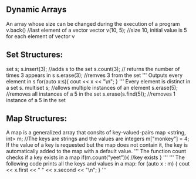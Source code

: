 ## Dynamic Arrays
An array whose size can be changed during the execution of a program
v.back() //last element of a vector
vector <int> v(10, 5); //size 10, initial value is 5 for each element of vector v

## Set Structures:
set <int> s;
s.insert(3); //adds s to the set
s.count(3); // returns the number of times 3 appears in s
s.erase(3); //remves 3 from the set
  '''
Outputs every element in s
for(auto x:s){ 
  cout << x << "\n";
  }
  '''
Every element is distinct in a set s.
multiset <int> s; //allows multiple instances of an element
s.erase(5); //removes all instances of a 5 in the set
s.erase(s.find(5)); //removes 1 instance of a 5 in the set

## Map Structures:
A map is a generalized array that consits of key-valued-pairs
map <string, int> m; //The keys are strings and the values are integers
m["monkey"] = 4;
If the value of a key is requested but the map does not contain it, the key is automatically added to the map with a default value.
'''
The function count checks if a key exists in a map
if(m.count("yeet")){
  //key exists
  }
'''
'''
The following code prints all the keys and values in a map:
for (auto x : m) {
  cout << x.first << " " << x.second << "\n";
}
'''



























